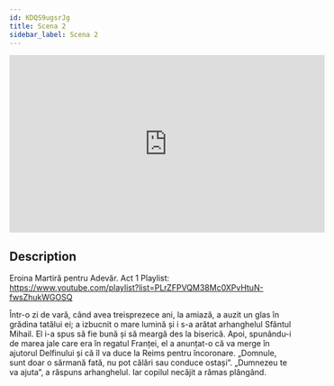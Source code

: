 ```yaml
---
id: KDQS9ugsrJg
title: Scena 2
sidebar_label: Scena 2
---
```


<iframe
  width="560"
  height="315"
  src="https://www.youtube.com/embed/KDQS9ugsrJg"
  title="YouTube video player"
  frameborder="0"
  allow="accelerometer; autoplay; clipboard-write; encrypted-media; gyroscope; picture-in-picture; web-share"
  referrerpolicy="strict-origin-when-cross-origin"
  allowfullscreen
></iframe>

## Description

Eroina Martiră pentru Adevăr. Act 1 
Playlist: https://www.youtube.com/playlist?list=PLrZFPVQM38Mc0XPvHtuN-fwsZhukWGOSQ 

Într-o zi de vară, când avea treisprezece ani, la amiază, a auzit un glas în grădina tatălui ei; a izbucnit o mare lumină și i s-a arătat arhanghelul Sfântul Mihail. El i-a spus să fie bună și să meargă des la biserică. Apoi, spunându-i de marea jale care era în regatul Franței, el a anunțat-o că va merge în ajutorul Delfinului și că îl va duce la Reims pentru încoronare.
„Domnule, sunt doar o sărmană fată, nu pot călări sau conduce ostași”.
„Dumnezeu te va ajuta”, a răspuns arhanghelul.
Iar copilul necăjit a rămas plângând.
